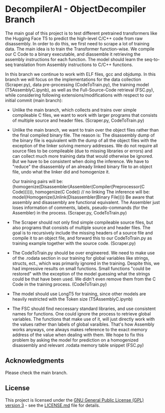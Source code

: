 # DecompilerAI - ObjectDecompiler Branch
The main goal of this project is to test different pretrained transformers like the Hugging Face T5 to predict the high-level C/C++ code from raw disassembly. In order to do this, we first need to scrape a lot of training data. The main idea is to train the Transformer function-wise. We compile our C Code to a binary executable, and diassemble it retrieving the assembly instructions for each function. The model should learn the seq-to-seq translation from Assembly instructions to C/C++ functions.

In this branch we continue to work with ELF files, gcc and objdump. 
In this branch we will focus on the implementations for the data collection (Scraper.py), data pre-processing (CodeToTrain.py), the training model (T5AssemblyC.ipynb), as well as the Full-Source-Code retrieval (FSC.py), while considering following extensions/modifications with respect to our initial commit (main branch):
- Unlike the main branch, which collects and trains over simple compileable C files, we want to work with larger programs that consists of multiple source and header files. (Scraper.py, CodeToTrain.py)
- Unlike the main branch, we want to train over the object files rather than the final compiled binary file.
  The reason is: The disassembly dump of the binary file is equivalent with the dump of all the object files with the exception of the linker solving memory addresses.
  We do not require all source files to be compileable (due to missing libraries or errors) and can collect much more training data that would otherwise be ignored.
  But we have to be consistent when doing the inference. We have to "reduce" the disassembly of an already linked binary file to an object file, undo what the linker did and homogenize it.

  Our training pairs will be: (homogenize(Disassembler(Assembler(Compiler(Preprocessor(C Code)))))), homogenize(C Code)) // no linking
  The inference will be: model(Homogenize(Unlink(Disassembler(Binary File))))
  Be aware that assembly and disassembly are functional equivalent. The Assembler just loses information of comments, labels, pseudo-commands (for the Assembler) in the process. (Scraper.py, CodeToTrain.py)
- The Scraper should not only find simple compileable source files, but also programs that consists of multiple source and header files.
  The goal is to recursively include the missing headers of a source file and compile it to an object file, and forward this to our CodeToTrain.py as training example together with the source code. (Scraper.py)
- The CodeToTrain.py should be over engineered. We need to make use of the .rodata section in our training for global variables like strings, structs, ect., which was primarily ignored in the training. Despite this, we had impressive results on small functions. Small functions "could be restored" with the exception of the model guessing what the strings could be that have been used. We didn't even remove them from the C Code in the training process. (CodeToTrain.py)
- The model should use LongT5 for training, since other models are heavily restricted with the Token size (T5AssemblyC.ipynb)
- The FSC should find neccessary standard libraries, and use consistent names for functions. One could ignore the process to retrieve global variables. The functions that make use of it, will just directly work with the values rather than labels of global varaibles. That's how Assembly works anyways, one always makes reference to the exact memory address of the value when dealing with them. We hope to fix this problem by asking the model for prediction on a homogenized disassembly and relevant .rodata memory table snippet (FSC.py)

## Acknowledgments

Please check the main branch.

## License

This project is licensed under the [GNU General Public License (GPL) version 3](LICENSE.md) - see the [LICENSE.md](LICENSE.md) file for details.

